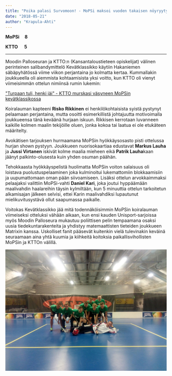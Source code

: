```yaml
---
title: "Poika palasi Survomoon! - MoPSi maksoi vuoden takaisen nöyryytyksen takaisin Kevätklassikossa"
date: "2018-05-21"
author: "Krapula-Ahti"
---
```


**MoPSi     8**

**KTTO      5**

* * *

Moodin Palloseuran ja KTTO:n (Kansantaloustieteen opiskelijat) välinen perinteinen salibandymittelö Kevätklassikko käytiin Hakaniemen säbäpyhätössä viime viikon perjantaina jo kolmatta kertaa. Kummallakin joukkueella oli aiemmista kohtaamisista yksi voitto, kun KTTO oli vienyt viimeisimmän ottelun nimiinsä rumin lukemin:

["Turpaan tuli, henki jäi" - KTTO murskasi väsyneen MoPSin kevätklassikossa](../2017-04-10-turpaan-tuli-henki-jai-ktto-murskasi-vasyneen-mopsin-kevatklassikossa/index.md)

Koiralauman kapteeni **Risko Rikkinen** ei henkilökohtaisista syistä pystynyt pelaamaan perjantaina, mutta osoitti esimerkillistä johtajuutta motivoimalla joukkueensa tänä keväänä hurjaan iskuun. Rikkisen kerrotaan luvanneen kaikille kolmen maalin tekijöille oluen, jonka kokoa tai laatua ei ole etukäteen määritelty.

Avokätisen tarjouksen hurmaamana MoPSin hyökkäysosasto pisti ottelussa hurjan shown pystyyn. Joukkueen nuorisokaartiaa edustavat **Markus Lauha** ja **Jussi Virtanen** iskivät kolme maalia mieheen eikä **Patrik Lauha**kaan jäänyt palkinto-olusesta kuin yhden osuman päähän.

Tehokkaasta hyökkäyspelistä huolimatta MoPSin voiton salaisuus oli loistava puolustuspelaaminen joka kulminoitui lukemattomiin blokkaamisiin ja uupumattomaan oman pään siivoamiseen. Lisäksi ottelun arvokkaimmaksi pelaajaksi valittiin MoPSi-vahti **Daniel Kari**, joka joutui hyppäämään maalivahdin haalareihin täysin kylmiltään, kun 5 minuuttia ottelun tarkoitetun alkamisajan jälkeen selvisi, ettei Karin maalivahdiksi lupautunut mielikuvitusystävä ollut saapumassa paikalle.

Voitokas Kevätklassikko jää mitä todennäköisimmin MoPSin koiralauman viimeiseksi otteluksi vähään aikaan, kun ensi kauden Unisport-sarjoissa myös Moodin Palloseura mukautuu poliittisen pelin tempaamana osaksi uusia tiedekuntarakenteita ja yhdistyy matemaattisten tieteiden joukkueen Matrixin kanssa. Uskolliset fanit pääsevät kuitenkin vielä tulevinakin keväinä seuraamaan aina yhtä kuumia ja kiihkeitä koitoksia paikallisvihollisten MoPSin ja KTTOn välillä.

![Voitokas MoPSi yhteiskuvassa ottelun jälkeen.](./WhatsApp%20Image%202018-05-21%20at%2016.13.52.jpeg)
